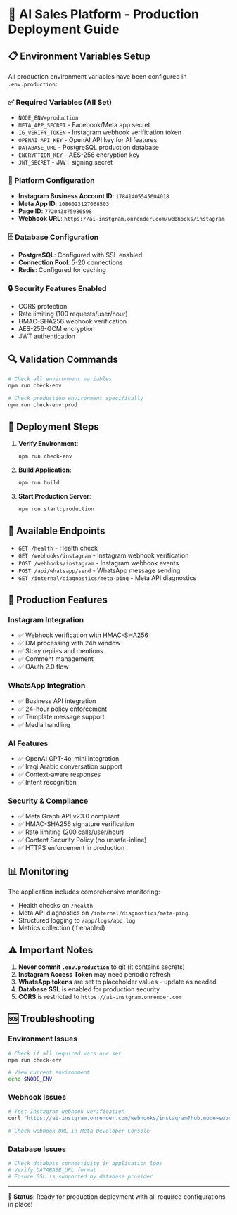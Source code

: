 # 🚀 AI Sales Platform - Production Deployment Guide

## 📋 Environment Variables Setup

All production environment variables have been configured in `.env.production`:

### ✅ **Required Variables (All Set)**
- `NODE_ENV=production`
- `META_APP_SECRET` - Facebook/Meta app secret
- `IG_VERIFY_TOKEN` - Instagram webhook verification token
- `OPENAI_API_KEY` - OpenAI API key for AI features
- `DATABASE_URL` - PostgreSQL production database
- `ENCRYPTION_KEY` - AES-256 encryption key
- `JWT_SECRET` - JWT signing secret

### 📱 **Platform Configuration**
- **Instagram Business Account ID**: `17841405545604018`
- **Meta App ID**: `1086023127068503`
- **Page ID**: `772043875986598`
- **Webhook URL**: `https://ai-instgram.onrender.com/webhooks/instagram`

### 🗄️ **Database Configuration**
- **PostgreSQL**: Configured with SSL enabled
- **Connection Pool**: 5-20 connections
- **Redis**: Configured for caching

### 🔒 **Security Features Enabled**
- CORS protection
- Rate limiting (100 requests/user/hour)
- HMAC-SHA256 webhook verification
- AES-256-GCM encryption
- JWT authentication

## 🔍 **Validation Commands**

```bash
# Check all environment variables
npm run check-env

# Check production environment specifically  
npm run check-env:prod
```

## 🚀 **Deployment Steps**

1. **Verify Environment**:
   ```bash
   npm run check-env
   ```

2. **Build Application**:
   ```bash
   npm run build
   ```

3. **Start Production Server**:
   ```bash
   npm run start:production
   ```

## 📡 **Available Endpoints**

- `GET /health` - Health check
- `GET /webhooks/instagram` - Instagram webhook verification
- `POST /webhooks/instagram` - Instagram webhook events
- `POST /api/whatsapp/send` - WhatsApp message sending
- `GET /internal/diagnostics/meta-ping` - Meta API diagnostics

## 🔧 **Production Features**

### **Instagram Integration**
- ✅ Webhook verification with HMAC-SHA256
- ✅ DM processing with 24h window
- ✅ Story replies and mentions
- ✅ Comment management
- ✅ OAuth 2.0 flow

### **WhatsApp Integration**  
- ✅ Business API integration
- ✅ 24-hour policy enforcement
- ✅ Template message support
- ✅ Media handling

### **AI Features**
- ✅ OpenAI GPT-4o-mini integration
- ✅ Iraqi Arabic conversation support
- ✅ Context-aware responses
- ✅ Intent recognition

### **Security & Compliance**
- ✅ Meta Graph API v23.0 compliant
- ✅ HMAC-SHA256 signature verification
- ✅ Rate limiting (200 calls/user/hour)
- ✅ Content Security Policy (no unsafe-inline)
- ✅ HTTPS enforcement in production

## 📊 **Monitoring**

The application includes comprehensive monitoring:
- Health checks on `/health`
- Meta API diagnostics on `/internal/diagnostics/meta-ping`
- Structured logging to `/app/logs/app.log`
- Metrics collection (if enabled)

## ⚠️ **Important Notes**

1. **Never commit `.env.production`** to git (it contains secrets)
2. **Instagram Access Token** may need periodic refresh
3. **WhatsApp tokens** are set to placeholder values - update as needed
4. **Database SSL** is enabled for production security
5. **CORS** is restricted to `https://ai-instgram.onrender.com`

## 🆘 **Troubleshooting**

### Environment Issues
```bash
# Check if all required vars are set
npm run check-env

# View current environment
echo $NODE_ENV
```

### Webhook Issues
```bash
# Test Instagram webhook verification
curl "https://ai-instgram.onrender.com/webhooks/instagram?hub.mode=subscribe&hub.verify_token=YOUR_TOKEN&hub.challenge=test"

# Check webhook URL in Meta Developer Console
```

### Database Issues
```bash
# Check database connectivity in application logs
# Verify DATABASE_URL format
# Ensure SSL is supported by database provider
```

---

**🎯 Status**: Ready for production deployment with all required configurations in place!